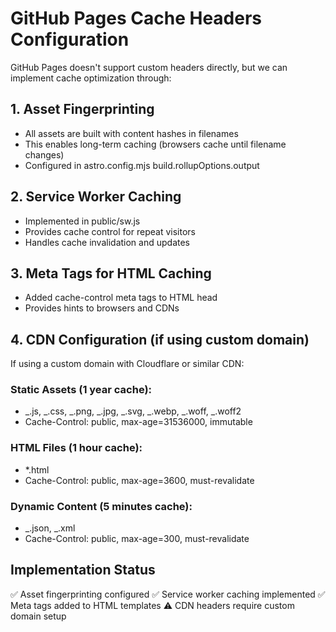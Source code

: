 # GitHub Pages Cache Headers Configuration

GitHub Pages doesn't support custom headers directly, but we can implement cache optimization through:

## 1. Asset Fingerprinting

- All assets are built with content hashes in filenames
- This enables long-term caching (browsers cache until filename changes)
- Configured in astro.config.mjs build.rollupOptions.output

## 2. Service Worker Caching

- Implemented in public/sw.js
- Provides cache control for repeat visitors
- Handles cache invalidation and updates

## 3. Meta Tags for HTML Caching

- Added cache-control meta tags to HTML head
- Provides hints to browsers and CDNs

## 4. CDN Configuration (if using custom domain)

If using a custom domain with Cloudflare or similar CDN:

### Static Assets (1 year cache):

- _.js, _.css, _.png, _.jpg, _.svg, _.webp, _.woff, _.woff2
- Cache-Control: public, max-age=31536000, immutable

### HTML Files (1 hour cache):

- \*.html
- Cache-Control: public, max-age=3600, must-revalidate

### Dynamic Content (5 minutes cache):

- _.json, _.xml
- Cache-Control: public, max-age=300, must-revalidate

## Implementation Status

✅ Asset fingerprinting configured
✅ Service worker caching implemented
✅ Meta tags added to HTML templates
⚠️ CDN headers require custom domain setup

